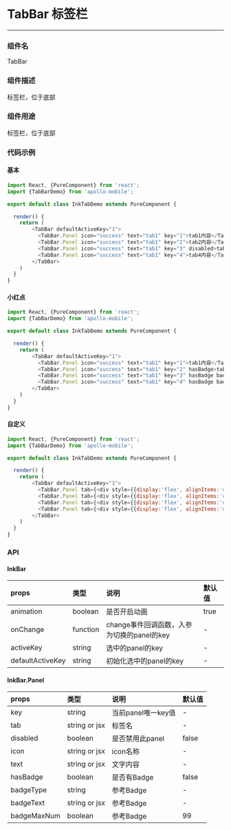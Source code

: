 # TabBar 标签栏
----------

### 组件名
TabBar

### 组件描述
标签栏，位于底部

### 组件用途
标签栏，位于底部

### 代码示例

#### 基本
```javascript
import React, {PureComponent} from 'react';
import {TabBarDemo} from 'apollo-mobile';

export default class InkTabDemo extends PureComponent {

  render() {
	return (
		<TabBar defaultActiveKey="1">
          <TabBar.Panel icon="success" text="tab1" key="1">tab1内容</TabBar.Panel>
          <TabBar.Panel icon="success" text="tab1" key="2">tab2内容</TabBar.Panel>
          <TabBar.Panel icon="success" text="tab1" key="3" disabled>tab3内容</TabBar.Panel>
          <TabBar.Panel icon="success" text="tab1" key="4">tab4内容</TabBar.Panel>
        </TabBar>
	)
  }
}
```

#### 小红点
```javascript
import React, {PureComponent} from 'react';
import {TabBarDemo} from 'apollo-mobile';

export default class InkTabDemo extends PureComponent {

  render() {
	return (
		<TabBar defaultActiveKey="1">
          <TabBar.Panel icon="success" text="tab1" key="1">tab1内容</TabBar.Panel>
          <TabBar.Panel icon="success" text="tab1" key="2" hasBadge>tab2内容</TabBar.Panel>
          <TabBar.Panel icon="success" text="tab1" key="3" hasBadge badgeType="text" badgeText="NEW">tab3内容</TabBar.Panel>
          <TabBar.Panel icon="success" text="tab1" key="4" hasBadge badgeType="text" badgeText={100}>tab4内容</TabBar.Panel>
        </TabBar>
	)
  }
}
```


#### 自定义
```javascript
import React, {PureComponent} from 'react';
import {TabBarDemo} from 'apollo-mobile';

export default class InkTabDemo extends PureComponent {

  render() {
	return (
		<TabBar defaultActiveKey="1">
          <TabBar.Panel tab={<div style={{display:'flex', alignItems:'center'}}><img src="http://firefly.cmbc.com.cn/public/imgs/z4MLLFPkZ1/brown.jpg" style={{width:40}}/></div>} key="1" >tab1内容</TabBar.Panel>
          <TabBar.Panel tab={<div style={{display:'flex', alignItems:'center',height:'100%'}}><img src="http://firefly.cmbc.com.cn/public/imgs/z4MLLFPkZ1/brown.jpg" style={{width:40}}/></div>} key="2" >tab2内容</TabBar.Panel>
          <TabBar.Panel tab={<div style={{display:'flex', alignItems:'center',height:'100%'}}><img src="http://firefly.cmbc.com.cn/public/imgs/z4MLLFPkZ1/brown.jpg" style={{width:40}}/></div>} key="3" >tab3内容</TabBar.Panel>
          <TabBar.Panel tab={<div style={{display:'flex', alignItems:'center',height:'100%'}}><img src="http://firefly.cmbc.com.cn/public/imgs/z4MLLFPkZ1/brown.jpg" style={{width:40}}/></div>} key="4" >tab4内容</TabBar.Panel>
        </TabBar>
	)
  }
}
```




### API

#### InkBar

| props      |     类型 |   说明   | 默认值| 
| :-------- | :--------| :------ |:------|
| animation    |   boolean |  是否开启动画 |true|
| onChange    |   function |  change事件回调函数，入参为切换的panel的key|-|
| activeKey    |   string |  选中的panel的key|-|
| defaultActiveKey  |   string | 初始化选中的panel的key|-|



#### InkBar.Panel

| props      |     类型 |   说明   | 默认值| 
| :-------- | :--------| :------ |:------|
| key    |   string |  当前panel唯一key值|-
| tab    |   string or jsx |  标签名 |-|  
| disabled    |   boolean |  是否禁用此panel |false| 
| icon    |   string or jsx |  icon名称|-|
| text    |   string or jsx |  文字内容 |-|  
| hasBadge    |   boolean |  是否有Badge |false| 
| badgeType    |   string |  参考Badge|-|
| badgeText    |   string or jsx |  参考Badge |-|  
| badgeMaxNum    |   boolean |  参考Badge |99| 

  





 




